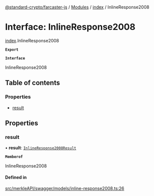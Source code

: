 [@standard-crypto/farcaster-js](../README.md) / [Modules](../modules.md) / [index](../modules/index.md) / InlineResponse2008

# Interface: InlineResponse2008

[index](../modules/index.md).InlineResponse2008

**`Export`**

**`Interface`**

InlineResponse2008

## Table of contents

### Properties

- [result](index.InlineResponse2008.md#result)

## Properties

### result

• **result**: [`InlineResponse2008Result`](index.InlineResponse2008Result.md)

**`Memberof`**

InlineResponse2008

#### Defined in

[src/merkleAPI/swagger/models/inline-response2008.ts:26](https://github.com/standard-crypto/farcaster-js/blob/main/src/merkleAPI/swagger/models/inline-response2008.ts#L26)
